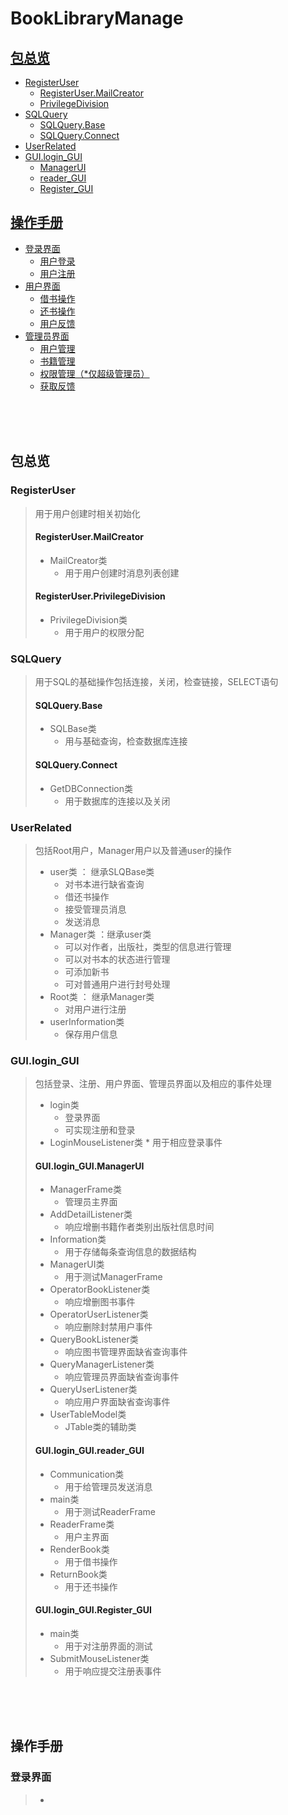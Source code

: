 # BookLibraryManage


## [包总览](#1)
*   [RegisterUser](#1.1)
    * [RegisterUser.MailCreator](#1.1.1)
    * [PrivilegeDivision](#1.1.2)
*   [SQLQuery](#1.2)
    * [SQLQuery.Base](#1.2.1)
    * [SQLQuery.Connect](#1.2.2)
*   [UserRelated](#1.3)
*   [GUI.login_GUI](#1.4)
    * [ManagerUI](#1.4.1)
    * [reader_GUI](#1.4.2)
    * [Register_GUI](#1.4.3)

## [操作手册](#2)
*   [登录界面](#2.1)
    * [用户登录](#2.1.1)
    * [用户注册](#2.1.2)
*   [用户界面](#2.2)
    * [借书操作](#2.2.1)
    * [还书操作](#2.2.2)
    * [用户反馈](#2.2.3)
*   [管理员界面](#2.3)
    * [用户管理](#2.3.1)
    * [书籍管理](#2.3.2)
    * [权限管理（*仅超级管理员）](#2.3.3)
    * [获取反馈](#2.3.4)
<br/>
<br/>
<br/>

## <a name ="1">包总览</a>
### <a name = "1.1">RegisterUser</a>
> 用于用户创建时相关初始化
> #### <a name = "1.1.1">RegisterUser.MailCreator</a>
> * MailCreator类
>   * 用于用户创建时消息列表创建
> #### <a name="1.1.2">RegisterUser.PrivilegeDivision</a>
> * PrivilegeDivision类
>   * 用于用户的权限分配

### <a name="1.2">SQLQuery</a>
> 用于SQL的基础操作包括连接，关闭，检查链接，SELECT语句
> #### <a name="1.2.1">SQLQuery.Base</a>
> * SQLBase类
>   * 用与基础查询，检查数据库连接
> #### <a name="1.2.2">SQLQuery.Connect</a>
> * GetDBConnection类
>   * 用于数据库的连接以及关闭
### <a name="1.3">UserRelated</a>
> 包括Root用户，Manager用户以及普通user的操作
> * user类 ： 继承SLQBase类
>   * 对书本进行缺省查询
>   * 借还书操作
>   * 接受管理员消息
>   * 发送消息
> * Manager类 ：继承user类
>   * 可以对作者，出版社，类型的信息进行管理
>   * 可以对书本的状态进行管理
>   * 可添加新书
>   * 可对普通用户进行封号处理
> * Root类 ： 继承Manager类
>   * 对用户进行注册
> * userInformation类
>   * 保存用户信息
### <a name="1.4">GUI.login_GUI</a>
> 包括登录、注册、用户界面、管理员界面以及相应的事件处理
> * login类
>   * 登录界面
>   * 可实现注册和登录
> * LoginMouseListener类
    * 用于相应登录事件
> #### <a name="1.4.1">GUI.login_GUI.ManagerUI</a>
> * ManagerFrame类
>   * 管理员主界面
> * AddDetailListener类
>   * 响应增删书籍作者类别出版社信息时间
> * Information类
>   * 用于存储每条查询信息的数据结构
> * ManagerUI类
>   * 用于测试ManagerFrame
> * OperatorBookListener类
>   * 响应增删图书事件
> * OperatorUserListener类
>   * 响应删除封禁用户事件
> * QueryBookListener类
>   * 响应图书管理界面缺省查询事件
> * QueryManagerListener类
>   * 响应管理员界面缺省查询事件
> * QueryUserListener类
>   * 响应用户界面缺省查询事件
> * UserTableModel类
>   * JTable类的辅助类
> #### <a name="1.4.2">GUI.login_GUI.reader_GUI</a>
> * Communication类
>   * 用于给管理员发送消息
> * main类
>   * 用于测试ReaderFrame
> * ReaderFrame类
>   * 用户主界面
> * RenderBook类
>   * 用于借书操作
> * ReturnBook类
>   * 用于还书操作
> #### <a name="1.4.3">GUI.login_GUI.Register_GUI</a>
> * main类
>   * 用于对注册界面的测试
> * SubmitMouseListener类
>   * 用于响应提交注册表事件

<br/>
<br/>
<br/>

## <a name="2">操作手册</a>
### <a name="2.1">登录界面</a>
> *
